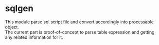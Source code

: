 # sqlgen
This module parse sql script file and convert accordingly into processable
object.  
The current part is proof-of-concept to parse table expression and getting
any related information for it.
